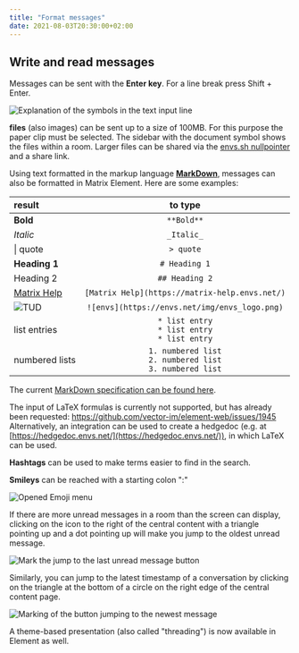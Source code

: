 ```yaml
---
title: "Format messages"
date: 2021-08-03T20:30:00+02:00
---
```


## Write and read messages

Messages can be sent with the **Enter key**. For a line break press Shift + Enter.

![Explanation of the symbols in the text input line](/images/01_Textformatting_en.png)

**files** (also images) can be sent up to a size of 100MB. For this purpose the paper clip must be selected. The sidebar with the document symbol shows the files within a room. Larger files can be shared via the [envs.sh nullpointer](https://envs.sh) and a share link.

Using text formatted in the markup language [**MarkDown**](https://de.wikipedia.org/wiki/Markdown), messages can also be formatted in Matrix Element. Here are some examples:

| result | to type |
|:----------------------------------------------|:----------------------------------------------------------------------------------:|
| **Bold**                                      | ```**Bold**```                                                                     |
| *Italic*                                      | ```_Italic_```                                                                     |
| \| quote                                      | ```> quote```                                                                      |
| **Heading 1**                                 | ```# Heading 1```                                                                  |
| Heading 2                                     | ```## Heading 2```                                                                 |
| [Matrix Help](https://matrix-help.envs.net/)  | ```[Matrix Help](https://matrix-help.envs.net/)```                                 |
| ![TUD](https://envs.net/img/envs_logo.png)    | ```![envs](https://envs.net/img/envs_logo.png)```                                  |
| list entries                                  | ```* list entry```<br/>```* list entry```<br/>```* list entry```<br/>              |
| numbered lists                                | ```1. numbered list```<br/>```2. numbered list```<br/>```3. numbered list```<br/>  |

The current [MarkDown specification can be found here](https://spec.commonmark.org/current/).

The input of LaTeX formulas is currently not supported, but has already been requested: https://github.com/vector-im/element-web/issues/1945
Alternatively, an integration can be used to create a hedgedoc (e.g. at [https://hedgedoc.envs.net/](https://hedgedoc.envs.net/)), in which LaTeX can be used.

**Hashtags** can be used to make terms easier to find in the search.

**Smileys** can be reached with a starting colon ":"

![Opened Emoji menu](/images/14_directmessages14.webp)

If there are more unread messages in a room than the screen can display, clicking on the icon to the right of the central content with a triangle pointing up and a dot pointing up will make you jump to the oldest unread message.

![Mark the jump to the last unread message button](/images/18_to_top.png)

Similarly, you can jump to the latest timestamp of a conversation by clicking on the triangle at the bottom of a circle on the right edge of the central content page.

![Marking of the button jumping to the newest message](/images/18_jump_down.png)

A theme-based presentation (also called "threading") is now available in Element as well.
